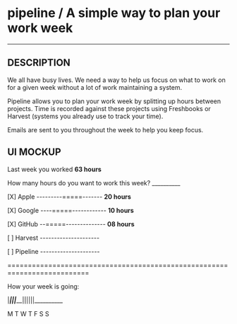pipeline / A simple way to plan your work week
==============================================
***

## DESCRIPTION

We all have busy lives. We need a way to help us focus on what to work on for a given week without a lot of work maintaining a system.

Pipeline allows you to plan your work week by splitting up hours between projects. Time is recorded against these projects using 
Freshbooks or Harvest (systems you already use to track your time).

Emails are sent to you throughout the week to help you keep focus.

## UI MOCKUP

Last week you worked __63 hours__

How many hours do you want to work this week? __________ 

[X] Apple        ---------=====------- __20 hours__

[X] Google       ----=====------------ __10 hours__

[X] GitHub       --=====-------------- __08 hours__

[ ] Harvest      ---------------------

[ ] Pipeline     ---------------------

==========================================================================

How your week is going:

|___|||_____||||||__________

M   T    W    T   F   S   S
